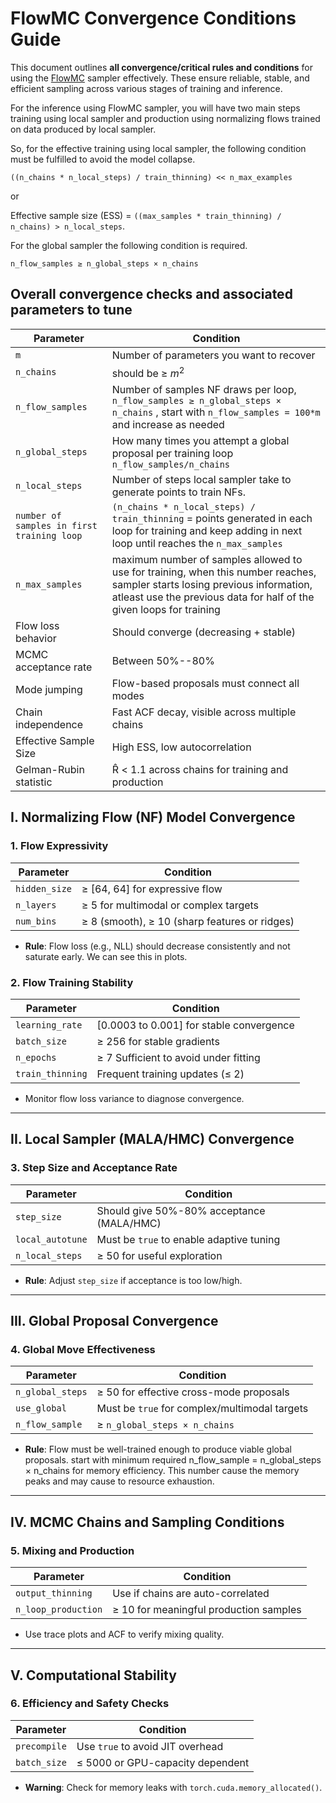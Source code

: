 # FlowMC Convergence Conditions Guide

This document outlines **all convergence/critical rules and conditions** for using the [FlowMC](https://github.com/kazewong/flowMC) sampler effectively. These ensure reliable, stable, and efficient sampling across various stages of training and inference.

For the inference using FlowMC sampler, you will have two main steps training using local sampler and production using normalizing flows trained on data produced by local sampler.

So, for the effective training using local sampler, the following condition must be fulfilled to avoid the model collapse.

`((n_chains * n_local_steps) / train_thinning) << n_max_examples`

or

Effective sample size (ESS) = `((max_samples * train_thinning) / n_chains) > n_local_steps`.


For the global sampler the following condition is required.

`n_flow_samples ≥ n_global_steps × n_chains`

## Overall convergence checks and associated parameters to tune

| Parameter     | Condition                                     | 
| ------------- | --------------------------------------------- |
| `m` | Number of parameters you want to recover |
| `n_chains` | should be ≥ $m^2$ |
| `n_flow_samples`| Number of samples NF draws per loop,  `n_flow_samples ≥ n_global_steps × n_chains` , start with `n_flow_samples = 100*m` and increase as needed |
| `n_global_steps` | How many times you attempt a global proposal per training loop `n_flow_samples/n_chains` |
| `n_local_steps` | Number of steps local sampler take to generate points to train NFs. |
| `number of samples in first training loop` | `(n_chains * n_local_steps) / train_thinning` = points generated in each loop for training and keep adding in next loop until reaches the `n_max_samples` |
| `n_max_samples`    | maximum number of samples allowed to use for training, when this number reaches, sampler starts losing previous information, atleast use the previous data for half of the given loops for training |
| Flow loss behavior     | Should converge (decreasing + stable)          |
| MCMC acceptance rate   | Between 50%--80%                               |
| Mode jumping           | Flow-based proposals must connect all modes    |
| Chain independence     | Fast ACF decay, visible across multiple chains |
| Effective Sample Size  | High ESS, low autocorrelation                  |
| Gelman-Rubin statistic | R̂ < 1.1 across chains for training and production |

## I. Normalizing Flow (NF) Model Convergence

### 1. Flow Expressivity

| Parameter     | Condition                                     | 
| ------------- | --------------------------------------------- |
| `hidden_size` | ≥ \[64, 64] for expressive flow               |
| `n_layers`    | ≥ 5 for multimodal or complex targets         |
| `num_bins`    | ≥ 8 (smooth), ≥ 10 (sharp features or ridges) |

* **Rule**: Flow loss (e.g., NLL) should decrease consistently and not saturate early. We can see this in plots.

### 2. Flow Training Stability

| Parameter        | Condition                                  |
| ---------------- | ------------------------------------------ |
| `learning_rate`  | [0.0003 to 0.001] for stable convergence |
| `batch_size`     | ≥ 256 for stable gradients                 |
| `n_epochs`       | ≥ 7 Sufficient to avoid under fitting      |
| `train_thinning` | Frequent training updates (≤ 2)            |

* Monitor flow loss variance to diagnose convergence.

---

## II. Local Sampler (MALA/HMC) Convergence

### 3. Step Size and Acceptance Rate

| Parameter        | Condition                                 |
| ---------------- | ----------------------------------------- |
| `step_size`      | Should give 50%-80% acceptance (MALA/HMC) |
| `local_autotune` | Must be `true` to enable adaptive tuning  |
| `n_local_steps`  | ≥ 50 for useful exploration               |

* **Rule**: Adjust `step_size` if acceptance is too low/high.

---

## III. Global Proposal Convergence

### 4. Global Move Effectiveness

| Parameter        | Condition                                     |
| ---------------- | --------------------------------------------- |
| `n_global_steps` | ≥ 50 for effective cross-mode proposals       |
| `use_global`     | Must be `true` for complex/multimodal targets |
| `n_flow_sample`  | ≥ `n_global_steps × n_chains`                 |

* **Rule**: Flow must be well-trained enough to produce viable global proposals. start with minimum required n_flow_sample = n_global_steps × n_chains for memory efficiency. This number cause the memory peaks and may cause to resource exhaustion.

---

## IV. MCMC Chains and Sampling Conditions

### 5. Mixing and Production

| Parameter           | Condition                              |
| ------------------- | -------------------------------------- |
| `output_thinning`   | Use if chains are auto-correlated      |
| `n_loop_production` | ≥ 10 for meaningful production samples |

* Use trace plots and ACF to verify mixing quality.

---

## V. Computational Stability

### 6. Efficiency and Safety Checks

| Parameter         | Condition                                            |
| ----------------- | ---------------------------------------------------- |
| `precompile`      | Use `true` to avoid JIT overhead                     |
| `batch_size`      | ≤ 5000 or GPU-capacity dependent |

* **Warning**: Check for memory leaks with `torch.cuda.memory_allocated()`.


